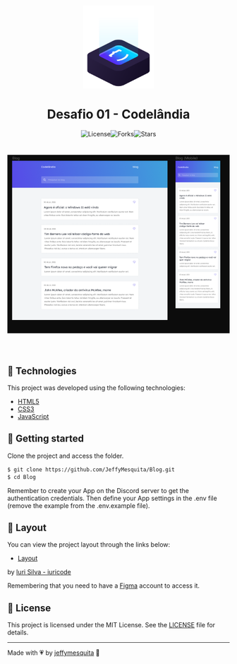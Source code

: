 <p align="center">
  <img alt="Blog" src=".github/logo.svg" width="160px">
</p>

<h1  align="center">Desafio 01 - Codelândia</h1>

<div style="align:center; justify-content:center; display:flex; flex-direction:row;">
  <img  src="https://img.shields.io/static/v1?label=license&message=MIT&color=991f36&labelColor=0D133D" alt="License">

  <img src="https://img.shields.io/github/forks/jeffymesquita/Blog?label=forks&message=MIT&color=991f36&labelColor=0D133D" alt="Forks">     

  <img src="https://img.shields.io/github/stars/jeffymesquita/Blog?label=stars&message=MIT&color=991f36&labelColor=0D133D" alt="Stars">
</div>

<h1 align="center">
    <img alt="Blog" title="Blog" src=".github/cover.png" />
</h1>

<br>

## 🧪 Technologies

This project was developed using the following technologies:

- [HTML5](https://html5.org)
- [CSS3](https://www.w3.org/Style/CSS/Overview.en.html)
- [JavaScript](https://www.javascript.com)

## 🚀 Getting started

Clone the project and access the folder.

```bash
$ git clone https://github.com/JeffyMesquita/Blog.git
$ cd Blog
```

Remember to create your App on the Discord server to get the authentication credentials. Then define your App settings in the .env file (remove the example from the .env.example file).



## 🔖 Layout

You can view the project layout through the links below:

- [Layout](https://www.figma.com/file/Yb9IBH56g7T1hdIyZ3BMNO/Desafios---Codelândia?node-id=0%3A1) 

by [Iuri Silva - iuricode](https://github.com/iuricode)

Remembering that you need to have a [Figma](http://figma.com/) account to access it.

## 📝 License

This project is licensed under the MIT License. See the [LICENSE](LICENSE) file for details.

---

Made with :heartpulse: by [jeffymesquita](...) 👋